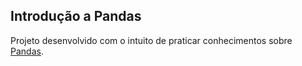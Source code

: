 ## Introdução a Pandas

Projeto desenvolvido com o intuito de praticar conhecimentos sobre [Pandas](https://pandas.pydata.org/).
